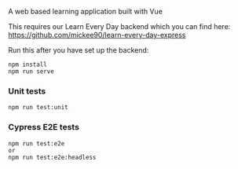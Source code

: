 A web based learning application built with Vue

This requires our Learn Every Day backend which you can find here:
https://github.com/mickee90/learn-every-day-express

Run this after you have set up the backend:

```
npm install
npm run serve
```

### Unit tests
```
npm run test:unit
```

### Cypress E2E tests
```
npm run test:e2e 
or 
npm run test:e2e:headless
```